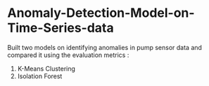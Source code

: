 # Anomaly-Detection-Model-on-Time-Series-data

Built two models on identifying anomalies in pump sensor data and compared it using the evaluation metrics :
1. K-Means Clustering
2. Isolation Forest
